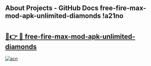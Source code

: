 ## About Projects - GitHub Docs free-fire-max-mod-apk-unlimited-diamonds !a21no

# <h2><a href="https://andorid.site?title=free-fire-max-mod-apk-unlimited-diamonds&ref=14PRO">🔗👉 🔴 free-fire-max-mod-apk-unlimited-diamonds</a></h2>

[![acn](https://github.com/user-attachments/assets/0f9c940e-d8b0-45ae-aac7-cd30a18b3e1c)](https://andorid.site?title=free-fire-max-mod-apk-unlimited-diamonds&ref=14PRO)

